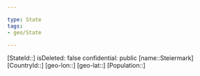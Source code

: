 ```yaml
---

type: State
tags:
- geo/State

---
```

[StateId::]
isDeleted: false
confidential: public
[name::Steiermark]
[CountryId::]
[geo-lon::]
[geo-lat::]
[Population::]

